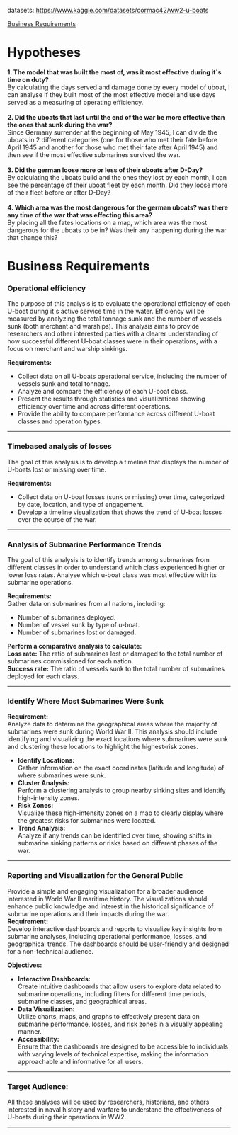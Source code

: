 datasets: https://www.kaggle.com/datasets/cormac42/ww2-u-boats

[Business Requirements](#business-requirements)

# Hypotheses

**1. The model that was built the most of, was it most effective during it´s time on duty?** <br>
By calculating the days served and damage done by every model of uboat, I can analyse if they built most of the most effective model and use days served as a measuring of operating efficiency.<br><br>
**2. Did the uboats that last until the end of the war be more effective than the ones that sunk during the war?** <br>
Since Germany surrender at the beginning of May 1945, I can divide the uboats in 2 different categories (one for those who met their fate before April 1945 and another for those who met their fate after April 1945) and then see if the most effective submarines survived the war.<br><br>
**3. Did the german loose more or less of their uboats after D-Day?** <br>
By calculating the uboats build and the ones they lost by each month, I can see the percentage of their uboat fleet by each month. Did they loose more of their fleet before or after D-Day? <br><br>
**4. Which area was the most dangerous for the german uboats? was there any time of the war that was effecting this area?** <br>
By placing all the fates locations on a map, which area was the most dangerous for the uboats to be in? Was their any happening during the war that change this?

# Business Requirements

### **Operational efficiency** 

The purpose of this analysis is to evaluate the operational efficiency of each U-boat during it´s active service time in the water. Efficiency will be measured by analyzing the total tonnage sunk and the number of vessels sunk (both merchant and warships). This analysis aims to provide researchers and other interested parties with a clearer understanding of how successful different U-boat classes were in their operations, with a focus on merchant and warship sinkings.<br>

**Requirements:**
- Collect data on all U-boats operational service, including the number of vessels sunk and total tonnage.
- Analyze and compare the efficiency of each U-boat class.
- Present the results through statistics and visualizations showing efficiency over time and across different operations.
- Provide the ability to compare performance across different U-boat classes and operation types.<br>
<hr>

### **Timebased analysis of losses**

The goal of this analysis is to develop a timeline that displays the number of U-boats lost or missing over time. 

**Requirements:**

- Collect data on U-boat losses (sunk or missing) over time, categorized by date, location, and type of engagement.
- Develop a timeline visualization that shows the trend of U-boat losses over the course of the war.
<hr>

### **Analysis of Submarine Performance Trends**

The goal of this analysis is to identify trends among submarines from different classes in order to understand which class experienced higher or lower loss rates. Analyse which u-boat class was most effective with its submarine operations.

**Requirements:**<br>
Gather data on submarines from all nations, including:
- Number of submarines deployed.
- Number of vessel sunk by type of u-boat.
- Number of submarines lost or damaged.

**Perform a comparative analysis to calculate:**<br>
**Loss rate:** The ratio of submarines lost or damaged to the total number of submarines commissioned for each nation.<br>
**Success rate:** The ratio of vessels sunk to the total number of submarines deployed for each class.
<hr>

### **Identify Where Most Submarines Were Sunk**

**Requirement:**<br>
Analyze data to determine the geographical areas where the majority of submarines were sunk during World War II. This analysis should include identifying and visualizing the exact locations where submarines were sunk and clustering these locations to highlight the highest-risk zones.

- **Identify Locations:** <br>
Gather information on the exact coordinates (latitude and longitude) of where submarines were sunk.<br>
- **Cluster Analysis:** 
<br>Perform a clustering analysis to group nearby sinking sites and identify high-intensity zones.<br>
- **Risk Zones:**<br> 
Visualize these high-intensity zones on a map to clearly display where the greatest risks for submarines were located.<br>
- **Trend Analysis:**<br> 
Analyze if any trends can be identified over time, showing shifts in submarine sinking patterns or risks based on different phases of the war.
<hr>

### **Reporting and Visualization for the General Public**
Provide a simple and engaging visualization for a broader audience interested in World War II maritime history. The visualizations should enhance public knowledge and interest in the historical significance of submarine operations and their impacts during the war.<br>
**Requirement:**<br>
Develop interactive dashboards and reports to visualize key insights from submarine analyses, including operational performance, losses, and geographical trends. The dashboards should be user-friendly and designed for a non-technical audience.

**Objectives:**<br>
- **Interactive Dashboards:** <br>Create intuitive dashboards that allow users to explore data related to submarine operations, including filters for different time periods, submarine classes, and geographical areas.<br>
- **Data Visualization:**<br> Utilize charts, maps, and graphs to effectively present data on submarine performance, losses, and risk zones in a visually appealing manner.<br>
- **Accessibility:**<br> Ensure that the dashboards are designed to be accessible to individuals with varying levels of technical expertise, making the information approachable and informative for all users.<br>
<hr>

### Target Audience:
All these analyses will be used by researchers, historians, and others interested in naval history and warfare to understand the effectiveness of U-boats during their operations in WW2.
<hr>
